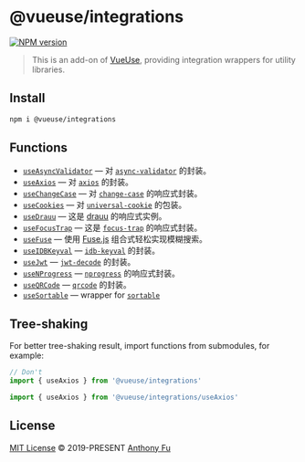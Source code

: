 # @vueuse/integrations

[![NPM version](https://img.shields.io/npm/v/@vueuse/integrations?color=a1b858)](https://www.npmjs.com/package/@vueuse/integrations)

> This is an add-on of [VueUse](https://github.com/vueuse/vueuse), providing integration wrappers for utility libraries.

## Install

```bash
npm i @vueuse/integrations
```

## Functions

<!--GENERATED LIST, DO NOT MODIFY MANUALLY-->
<!--FUNCTIONS_LIST_STARTS-->

- [`useAsyncValidator`](https://vueuse.org/integrations/useAsyncValidator/) — 对 [`async-validator`](https://github.com/yiminghe/async-validator) 的封装。
- [`useAxios`](https://vueuse.org/integrations/useAxios/) — 对 [`axios`](https://github.com/axios/axios) 的封装。
- [`useChangeCase`](https://vueuse.org/integrations/useChangeCase/) — 对 [`change-case`](https://github.com/blakeembrey/change-case) 的响应式封装。
- [`useCookies`](https://vueuse.org/integrations/useCookies/) — 对 [`universal-cookie`](https://www.npmjs.com/package/universal-cookie) 的包装。
- [`useDrauu`](https://vueuse.org/integrations/useDrauu/) — 这是 [drauu](https://github.com/antfu/drauu) 的响应式实例。
- [`useFocusTrap`](https://vueuse.org/integrations/useFocusTrap/) — 这是 [`focus-trap`](https://github.com/focus-trap/focus-trap) 的响应式封装。
- [`useFuse`](https://vueuse.org/integrations/useFuse/) — 使用 [Fuse.js](https://github.com/krisk/fuse) 组合式轻松实现模糊搜索。
- [`useIDBKeyval`](https://vueuse.org/integrations/useIDBKeyval/) — [`idb-keyval`](https://www.npmjs.com/package/idb-keyval) 的封装。
- [`useJwt`](https://vueuse.org/integrations/useJwt/) — [`jwt-decode`](https://github.com/auth0/jwt-decode) 的封装。
- [`useNProgress`](https://vueuse.org/integrations/useNProgress/) — [`nprogress`](https://github.com/rstacruz/nprogress) 的响应式封装。
- [`useQRCode`](https://vueuse.org/integrations/useQRCode/) — [`qrcode`](https://github.com/soldair/node-qrcode) 的封装。
- [`useSortable`](https://vueuse.org/integrations/useSortable/) — wrapper for [`sortable`](https://github.com/SortableJS/Sortable)

<!--FUNCTIONS_LIST_ENDS-->

## Tree-shaking

For better tree-shaking result, import functions from submodules, for example:

```ts
// Don't
import { useAxios } from '@vueuse/integrations'

import { useAxios } from '@vueuse/integrations/useAxios'
```

## License

[MIT License](https://github.com/vueuse/vueuse/blob/master/LICENSE) © 2019-PRESENT [Anthony Fu](https://github.com/antfu)

